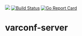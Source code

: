 ![](https://img.shields.io/badge/language-go-cccfff.svg)
[![Build Status](https://travis-ci.org/varconf/varconf-server.svg?branch=master)](https://travis-ci.org/varconf/varconf-server)
[![Go Report Card](https://goreportcard.com/badge/github.com/varconf/varconf-server)](https://goreportcard.com/report/github.com/varconf/varconf-server)

# varconf-server
